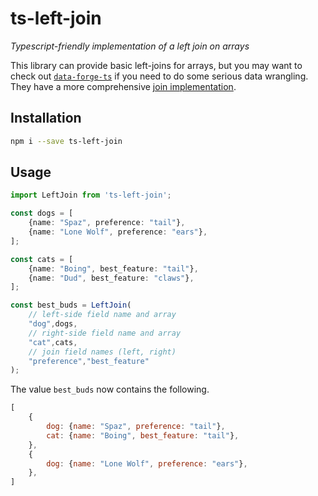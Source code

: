 # ts-left-join
*Typescript-friendly implementation of a left join on arrays*

This library can provide basic left-joins for arrays, but you may want to check out [`data-forge-ts`](https://github.com/data-forge/data-forge-ts/) if you need to do some serious data wrangling. They have a more comprehensive [join implementation](https://github.com/data-forge/data-forge-ts/blob/master/docs/guide.md#join).

## Installation
```sh
npm i --save ts-left-join
```

## Usage
```typescript
import LeftJoin from 'ts-left-join';

const dogs = [
    {name: "Spaz", preference: "tail"},
    {name: "Lone Wolf", preference: "ears"},
];

const cats = [
    {name: "Boing", best_feature: "tail"},
    {name: "Dud", best_feature: "claws"},
];

const best_buds = LeftJoin(
    // left-side field name and array
    "dog",dogs,
    // right-side field name and array
    "cat",cats,
    // join field names (left, right)
    "preference","best_feature"
);
```
The value `best_buds` now contains the following.
```javascript
[
    {
        dog: {name: "Spaz", preference: "tail"},
        cat: {name: "Boing", best_feature: "tail"},
    },
    {
        dog: {name: "Lone Wolf", preference: "ears"},
    },
]
```